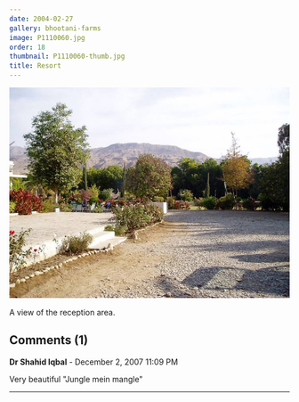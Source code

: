 ```yaml
---
date: 2004-02-27
gallery: bhootani-farms
image: P1110060.jpg
order: 18
thumbnail: P1110060-thumb.jpg
title: Resort
---
```


![Resort](./P1110060.jpg)

A view of the reception area.

<div id="comments">

## Comments (1)

**Dr Shahid Iqbal** - December  2, 2007 11:09 PM

Very beautiful "Jungle mein mangle"

---

</div>